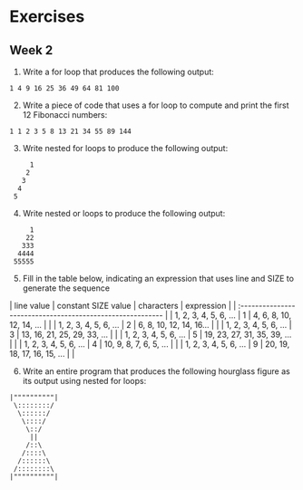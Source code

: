 # Exercises
## Week 2

1. Write a for loop that produces the following output:

  `1 4 9 16 25 36 49 64 81 100`

2. Write a piece of code that uses a for loop to compute and print the first 12 Fibonacci numbers:

  `1 1 2 3 5 8 13 21 34 55 89 144`
  
3. Write nested for loops to produce the following output:
  ```
       1
      2
     3
    4
   5
  ```

4. Write nested or loops to produce the following output:
  ```
       1
      22
     333
    4444
   55555
  ```

5. Fill in the table below, indicating an expression that uses line and SIZE to generate the sequence

  | line value | constant SIZE value | characters | expression |
  | :--------------------------------------------------------- |
  | 1, 2, 3, 4, 5, 6, ... | 1 | 4, 6, 8, 10, 12, 14, ... | |
  | 1, 2, 3, 4, 5, 6, ... | 2 | 6, 8, 10, 12, 14, 16... | |
  | 1, 2, 3, 4, 5, 6, ... | 3 | 13, 16, 21, 25, 29, 33, ... | |
  | 1, 2, 3, 4, 5, 6, ... | 5 | 19, 23, 27, 31, 35, 39, ... | |
  | 1, 2, 3, 4, 5, 6, ... | 4 | 10, 9, 8, 7, 6, 5, ... | |
  | 1, 2, 3, 4, 5, 6, ... | 9 | 20, 19, 18, 17, 16, 15, ... | |

6. Write an entire program that produces the following hourglass figure as its output using nested for loops:

  ```
  |""""""""""|
   \::::::::/
    \::::::/
     \::::/
      \::/
       ||
      /::\
     /::::\
    /::::::\
   /::::::::\
  |""""""""""|
  ```
